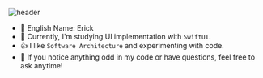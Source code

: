 ![header](https://capsule-render.vercel.app/api?type=venom&color=timeGradient&height=200&section=header&text=Welcome%20My%20Git&fontSize=90)

- 🐶 English Name: Erick
- 📱 Currently, I'm studying UI implementation with `SwiftUI`.
- 👍 I like `Software Architecture` and experimenting with code. 
- 🤔 If you notice anything odd in my code or have questions, feel free to ask anytime!

<!--
**h-suo/h-suo** is a ✨ _special_ ✨ repository because its `README.md` (this file) appears on your GitHub profile.

Here are some ideas to get you started:

- 🔭 I’m currently working on ...
- 🌱 I’m currently learning ...
- 👯 I’m looking to collaborate on ...
- 🤔 I’m looking for help with ...
- 💬 Ask me about ...
- 📫 How to reach me: ...
- 😄 Pronouns: ...
- ⚡ Fun fact: ...
-->
